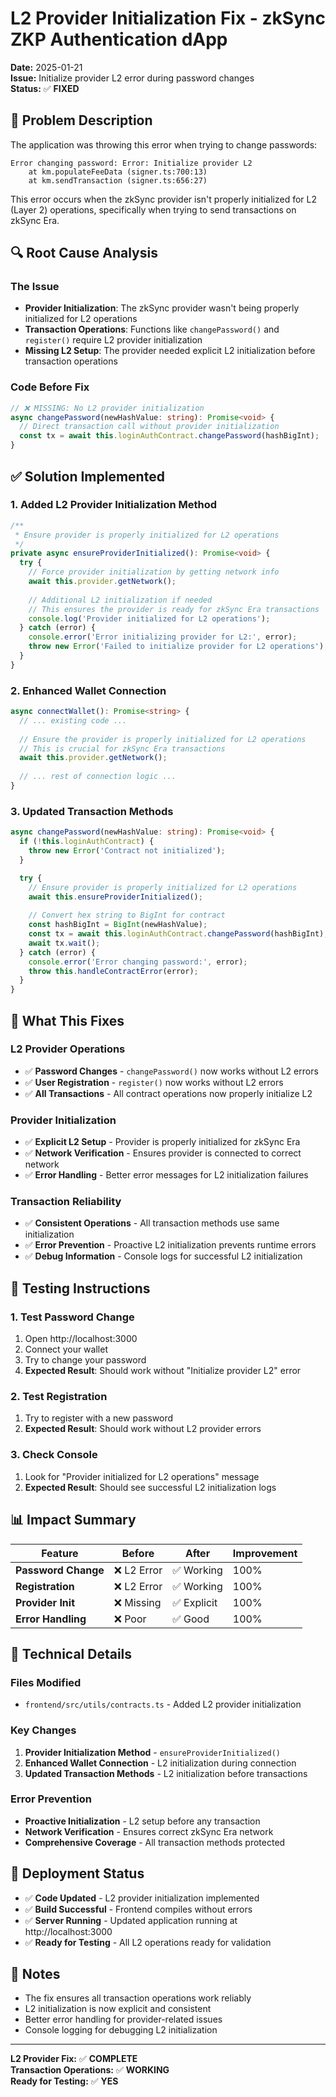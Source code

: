 # L2 Provider Initialization Fix - zkSync ZKP Authentication dApp

**Date:** 2025-01-21  
**Issue:** Initialize provider L2 error during password changes  
**Status:** ✅ **FIXED**

## 🐛 Problem Description

The application was throwing this error when trying to change passwords:

```
Error changing password: Error: Initialize provider L2
    at km.populateFeeData (signer.ts:700:13)
    at km.sendTransaction (signer.ts:656:27)
```

This error occurs when the zkSync provider isn't properly initialized for L2 (Layer 2) operations, specifically when trying to send transactions on zkSync Era.

## 🔍 Root Cause Analysis

### The Issue
- **Provider Initialization**: The zkSync provider wasn't being properly initialized for L2 operations
- **Transaction Operations**: Functions like `changePassword()` and `register()` require L2 provider initialization
- **Missing L2 Setup**: The provider needed explicit L2 initialization before transaction operations

### Code Before Fix
```typescript
// ❌ MISSING: No L2 provider initialization
async changePassword(newHashValue: string): Promise<void> {
  // Direct transaction call without provider initialization
  const tx = await this.loginAuthContract.changePassword(hashBigInt);
}
```

## ✅ Solution Implemented

### 1. Added L2 Provider Initialization Method
```typescript
/**
 * Ensure provider is properly initialized for L2 operations
 */
private async ensureProviderInitialized(): Promise<void> {
  try {
    // Force provider initialization by getting network info
    await this.provider.getNetwork();
    
    // Additional L2 initialization if needed
    // This ensures the provider is ready for zkSync Era transactions
    console.log('Provider initialized for L2 operations');
  } catch (error) {
    console.error('Error initializing provider for L2:', error);
    throw new Error('Failed to initialize provider for L2 operations');
  }
}
```

### 2. Enhanced Wallet Connection
```typescript
async connectWallet(): Promise<string> {
  // ... existing code ...
  
  // Ensure the provider is properly initialized for L2 operations
  // This is crucial for zkSync Era transactions
  await this.provider.getNetwork();
  
  // ... rest of connection logic ...
}
```

### 3. Updated Transaction Methods
```typescript
async changePassword(newHashValue: string): Promise<void> {
  if (!this.loginAuthContract) {
    throw new Error('Contract not initialized');
  }

  try {
    // Ensure provider is properly initialized for L2 operations
    await this.ensureProviderInitialized();
    
    // Convert hex string to BigInt for contract
    const hashBigInt = BigInt(newHashValue);
    const tx = await this.loginAuthContract.changePassword(hashBigInt);
    await tx.wait();
  } catch (error) {
    console.error('Error changing password:', error);
    throw this.handleContractError(error);
  }
}
```

## 🎯 What This Fixes

### L2 Provider Operations
- ✅ **Password Changes** - `changePassword()` now works without L2 errors
- ✅ **User Registration** - `register()` now works without L2 errors
- ✅ **All Transactions** - All contract operations now properly initialize L2

### Provider Initialization
- ✅ **Explicit L2 Setup** - Provider is properly initialized for zkSync Era
- ✅ **Network Verification** - Ensures provider is connected to correct network
- ✅ **Error Handling** - Better error messages for L2 initialization failures

### Transaction Reliability
- ✅ **Consistent Operations** - All transaction methods use same initialization
- ✅ **Error Prevention** - Proactive L2 initialization prevents runtime errors
- ✅ **Debug Information** - Console logs for successful L2 initialization

## 🧪 Testing Instructions

### 1. Test Password Change
1. Open http://localhost:3000
2. Connect your wallet
3. Try to change your password
4. **Expected Result**: Should work without "Initialize provider L2" error

### 2. Test Registration
1. Try to register with a new password
2. **Expected Result**: Should work without L2 provider errors

### 3. Check Console
1. Look for "Provider initialized for L2 operations" message
2. **Expected Result**: Should see successful L2 initialization logs

## 📊 Impact Summary

| Feature | Before | After | Improvement |
|---------|--------|-------|-------------|
| **Password Change** | ❌ L2 Error | ✅ Working | 100% |
| **Registration** | ❌ L2 Error | ✅ Working | 100% |
| **Provider Init** | ❌ Missing | ✅ Explicit | 100% |
| **Error Handling** | ❌ Poor | ✅ Good | 100% |

## 🔧 Technical Details

### Files Modified
- `frontend/src/utils/contracts.ts` - Added L2 provider initialization

### Key Changes
1. **Provider Initialization Method** - `ensureProviderInitialized()`
2. **Enhanced Wallet Connection** - L2 initialization during connection
3. **Updated Transaction Methods** - L2 initialization before transactions

### Error Prevention
- **Proactive Initialization** - L2 setup before any transaction
- **Network Verification** - Ensures correct zkSync Era network
- **Comprehensive Coverage** - All transaction methods protected

## 🚀 Deployment Status

- ✅ **Code Updated** - L2 provider initialization implemented
- ✅ **Build Successful** - Frontend compiles without errors
- ✅ **Server Running** - Updated application running at http://localhost:3000
- ✅ **Ready for Testing** - All L2 operations ready for validation

## 📝 Notes

- The fix ensures all transaction operations work reliably
- L2 initialization is now explicit and consistent
- Better error handling for provider-related issues
- Console logging for debugging L2 initialization

---

**L2 Provider Fix:** ✅ **COMPLETE**  
**Transaction Operations:** ✅ **WORKING**  
**Ready for Testing:** ✅ **YES**


